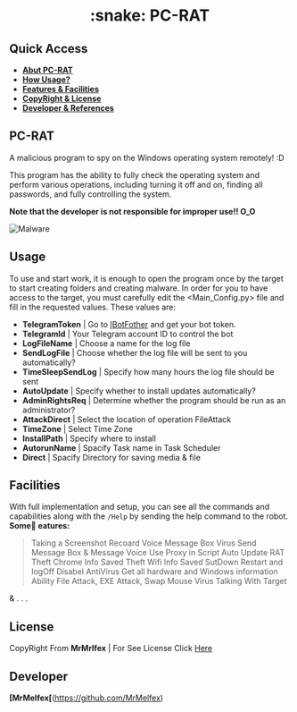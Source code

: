 <h1 align="center">:snake: PC-RAT</h1>

## Quick Access
* **[Abut PC-RAT](#PC-RAT)**
* **[How Usage?](#Usage)**
* **[Features & Facilities](#Facilities)**
* **[CopyRight & License](#License)**
* **[Developer & References](#ِDeveloper)**

## PC-RAT
A malicious program to spy on the Windows operating system remotely! :D

This program has the ability to fully check the operating system and perform various operations, including turning it off and on, finding all passwords, and fully controlling the system.

**Note that the developer is not responsible for improper use!! O_O**

![Malware](https://github.com/MrMelfex/PC-RAT/assets/149225543/e3e02bfc-ef52-4ad0-980d-02ca1219a72a)

## Usage

To use and start work, it is enough to open the program once by the target to start creating folders and creating malware.
In order for you to have access to the target, you must carefully edit the <Main_Config.py> file and fill in the requested values. These values ​​are:

- **TelegramToken** | Go to إ[BotFother](t.me/BotFother) and get your bot token.
- **TelegramId** | Your Telegram account ID to control the bot
- **LogFileName** | Choose a name for the log file
- **SendLogFile** | Choose whether the log file will be sent to you automatically?
- **TimeSleepSendLog** | Specify how many hours the log file should be sent
- **AutoUpdate** | Specify whether to install updates automatically?
- **AdminRightsReq** | Determine whether the program should be run as an administrator?
- **AttackDirect** | Select the location of operation FileAttack
- **TimeZone**  | Select Time Zone
- **InstallPath** | Specify where to install
- **AutorunName** | Spacify Task name in Task Scheduler
- **Direct** | Spacify Directory for saving media & file

## Facilities

With full implementation and setup, you can see all the commands and capabilities along with the ```/Help``` by sending the help command to the robot.
**Some ّeatures:**

> Taking a Screenshot
> Recoard Voice
> Message Box Virus
> Send Message Box & Message Voice
> Use Proxy in Script
> Auto Update RAT
> Theft Chrome Info Saved
> Theft Wifi Info Saved
> SutDown Restart and logOff
> Disabel AntiVirus
> Get all hardware and Windows information
> Ability File Attack, EXE Attack, Swap Mouse Virus
> Talking With Target

& . . .

## License

CopyRight From **MrMrlfex** | For See License Click [Here](https://www.oregon.gov/bcd/licensing/pages/search.aspx)

## Developer

**[MrMelfex[**(https://github.com/MrMelfex)

